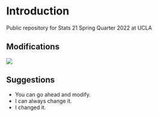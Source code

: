 # Introduction

Public repository for Stats 21 Spring Quarter 2022 at UCLA

## Modifications

![](lewv/S22STATS21/stuff/Window1.jpg)

## Suggestions

- You can go ahead and modify.
- I can always change it.
- I changed it.
